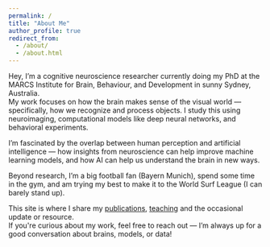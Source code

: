 ```yaml
---
permalink: /
title: "About Me"
author_profile: true
redirect_from: 
  - /about/
  - /about.html
---
```


Hey, I’m a cognitive neuroscience researcher currently doing my PhD at the MARCS Institute for Brain, Behaviour, and Development in sunny Sydney, Australia.  
My work focuses on how the brain makes sense of the visual world — specifically, how we recognize and process objects. I study this using neuroimaging, computational models like deep neural networks, and behavioral experiments.

I’m fascinated by the overlap between human perception and artificial intelligence — how insights from neuroscience can help improve machine learning models, and how AI can help us understand the brain in new ways.

Beyond research, I’m a big football fan (Bayern Munich), spend some time in the gym, and am trying my best to make it to the World Surf League (I can barely stand up).

This site is where I share my [publications](/publications/), [teaching](/talks/) and the occasional update or resource.  
If you're curious about my work, feel free to reach out — I’m always up for a good conversation about brains, models, or data!
